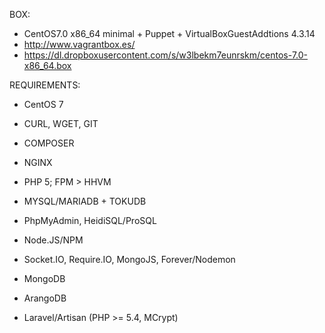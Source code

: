 BOX:
- CentOS7.0 x86_64 minimal + Puppet + VirtualBoxGuestAddtions 4.3.14
- http://www.vagrantbox.es/
- https://dl.dropboxusercontent.com/s/w3lbekm7eunrskm/centos-7.0-x86_64.box

REQUIREMENTS:
- CentOS 7
- CURL, WGET, GIT
- COMPOSER

- NGINX
- PHP 5; FPM > HHVM
- MYSQL/MARIADB + TOKUDB
- PhpMyAdmin, HeidiSQL/ProSQL

- Node.JS/NPM
- Socket.IO, Require.IO, MongoJS, Forever/Nodemon

- MongoDB
- ArangoDB

- Laravel/Artisan (PHP >= 5.4, MCrypt)